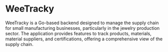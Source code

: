 # WeeTracky
WeeTracky is a Go-based backend designed to manage the supply chain for small manufacturing businesses, particularly in the jewelry production sector. The application provides features to track products, materials, material suppliers, and certifications, offering a comprehensive view of the supply chain. 
